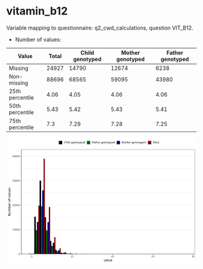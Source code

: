 # vitamin_b12
Variable mapping to questionnaire: q2_cwd_calculations, question VIT_B12.
- Number of values:

| Value | Total | Child genotyped | Mother genotyped | Father genotyped |
| ----- | ----- | --------------- | ---------------- | ---------------- |
| Missing | 24927 | 14790 | 12674 | 6238 |
| Non-missing | 88696 | 68565 | 59095 | 43980 |
| 25th percentile | 4.06 | 4.05 | 4.06 | 4.06 |
| 50th percentile | 5.43 | 5.42 | 5.43 | 5.41 |
| 75th percentile | 7.3 | 7.29 | 7.28 | 7.25 |



![](vitamin_b12_n.png)



